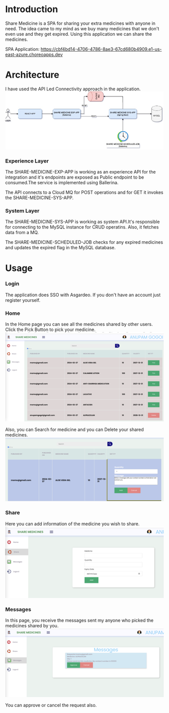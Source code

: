 # Introduction
Share Medicine is a SPA for sharing your extra medicines with anyone in need. The idea came to my mind
as we buy many medicines that we don't even use and they get expired. Using this application we can share 
the medicines.

SPA Application: https://cbf4bd14-4706-4786-8ae3-67cd680b4909.e1-us-east-azure.choreoapps.dev

# Architecture
I have used the API Led Connectivity approach in the application.
![](https://github.com/cloudintegrator/tesla/blob/main/docs/share-medicine.jpeg) 

### Experience Layer
The SHARE-MEDICINE-EXP-APP is working as an experience API for the integration and it's endpoints are exposed as Public endpoint to be consumed.The service is implemented using Ballerina.

The API connects to a Cloud MQ for POST operations and for GET it invokes the SHARE-MEDICINE-SYS-APP.

### System Layer
The SHARE-MEDICINE-SYS-APP is working as system API.It's responsible for connecting to the MySQL instance for CRUD operatins. Also, it fetches data from a MQ.

The SHARE-MEDICINE-SCHEDULED-JOB checks for any expired medicines and updates the expired flag in the MySQL database.

# Usage

### Login
The application does SSO with Asgardeo. If you don't have an account just register yourself.

### Home 
In the Home page you can see all the medicines shared by other users. Click the Pick Button to pick your medicine.
![](https://github.com/cloudintegrator/tesla/blob/main/docs/home.png)

Also, you can Search for medicine and you can Delete your shared medicines.
![](https://github.com/cloudintegrator/tesla/blob/main/docs/pick.png)

### Share
Here you can add information of the medicine you wish to share.
![](https://github.com/cloudintegrator/tesla/blob/main/docs/share.png)

### Messages
In this page, you receive the messages sent my anyone who picked the medicines shared by you.
![](https://github.com/cloudintegrator/tesla/blob/main/docs/approve.png)

You can approve or cancel the request also.
